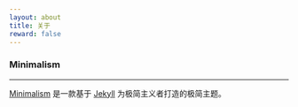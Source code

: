 ```yaml
---
layout: about
title: 关于
reward: false
---
```


### Minimalism

---

[Minimalism] 是一款基于 [Jekyll] 为极简主义者打造的极简主题。

[Minimalism]: https://github.com/adiaux
[Jekyll]: https://jekyllrb.com/
